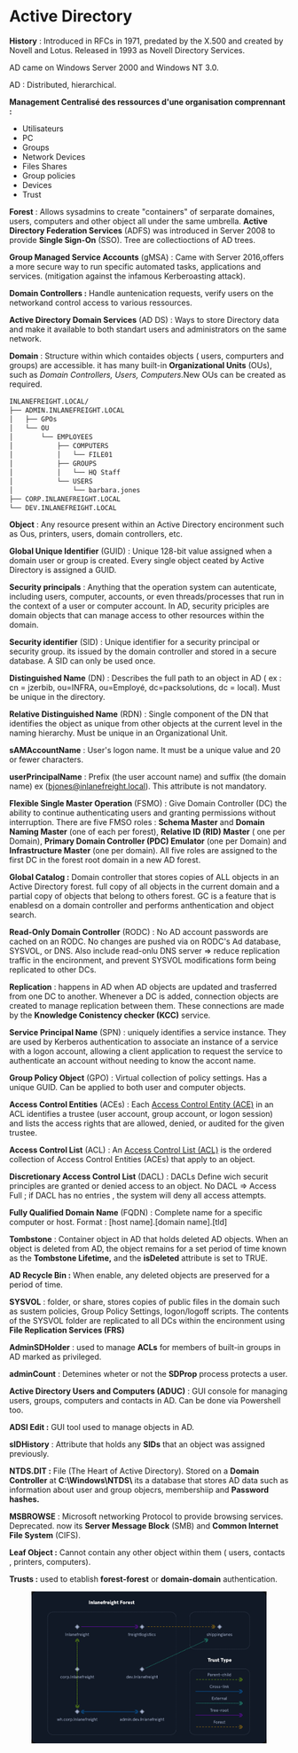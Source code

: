 # Active Directory

**History** :  Introduced  in RFCs in 1971, predated by the X.500 and created by Novell and Lotus. Released in 1993 as Novell Directory Services.

AD came on Windows Server 2000 and Windows NT 3.0.

AD : Distributed, hierarchical. &#x20;

**Management Centralisé des ressources d'une organisation  comprennant :**&#x20;

* Utilisateurs&#x20;
* PC
* Groups
* Network Devices&#x20;
* Files Shares&#x20;
* Group policies&#x20;
* Devices&#x20;
* Trust&#x20;

**Forest**  :  Allows sysadmins to create "containers" of serparate domaines, users, computers and other object all under the same umbrella. **Active Directory Federation Services** (ADFS) was introduced in Server 2008 to provide **Single Sign-On** (SSO). Tree are collectioctions of AD trees.

**Group Managed Service Accounts** (gMSA) :  Came with Server 2016,offers a more secure way to run specific automated tasks, applications and services. (mitigation against the infamous Kerberoasting attack).

**Domain Controllers :** Handle auntenication requests, verify users on the networkand control access to various ressources.

**Active Directory Domain Services** (AD DS) : Ways to store Directory data and make it available to both standart users and administrators on the same network.&#x20;

**Domain** : Structure within which contaides objects ( users, compurters and groups) are accessible. it has many built-in **Organizational Units** (OUs), such as _Domain Controllers, Users, Computers_.New OUs can be created as required.&#x20;

```shell-session
INLANEFREIGHT.LOCAL/
├── ADMIN.INLANEFREIGHT.LOCAL
│   ├── GPOs
│   └── OU
│       └── EMPLOYEES
│           ├── COMPUTERS
│           │   └── FILE01
│           ├── GROUPS
│           │   └── HQ Staff
│           └── USERS
│               └── barbara.jones
├── CORP.INLANEFREIGHT.LOCAL
└── DEV.INLANEFREIGHT.LOCAL
```

**Object** : Any resource present within an Active Directory encironment such as Ous, printers, users, domain controllers, etc.

**Global Unique Identifier** (GUID) :  Unique 128-bit value assigned when a domain user or group is created. Every single object ceated by Active Directory is assigned a GUID.&#x20;

**Security principals** :  Anything that the operation system can autenticate, including users, computer, accounts, or even threads/processes that run in the context of a user or computer account.  In AD, security priciples are domain objects that can manage access to other resources within the domain.&#x20;

**Security identifier** (SID) :  Unique identifier for a security principal or security group. its issued by the domain controller and stored in a secure database. A SID can only be used once.&#x20;

**Distinguished Name** (DN) :  Describes the full path to an object in AD ( ex : cn = jzerbib, ou=INFRA, ou=Employé, dc=packsolutions, dc = local). Must be unique in the directory.&#x20;

**Relative Distinguished Name** (RDN) :  Single component of the DN that identifies the object as unique from other objects at the current level in the naming hierarchy.  Must be unique in an Organizational  Unit.

**sAMAccountName** : User's logon name. It must be a unique value and 20 or fewer characters.&#x20;

**userPrincipalName** :  Prefix (the user account name) and suffix (the domain name)  ex (bjones@inlanefreight.local). This attribute is not mandatory.&#x20;

**Flexible Single Master Operation** (FSMO)  :  Give Domain Controller (DC) the ability to continue authenticating users and granting permissions without interruption. There are five FMSO roles :  **Schema Master** and **Domain Naming Master** (one of each per forest), **Relative ID (RID) Master** ( one per Domain), **Primary Domain Controller (PDC) Emulator**  (one per Domain) and **Infrastructure Master** (one per domain).   All five roles are assigned to the first DC in the forest root domain in a new AD forest.&#x20;

**Global Catalog  :**  Domain controller that stores copies of ALL objects in an Active Directory forest.   full copy of all objects in the current domain and a partial copy of objects that belong to others forest. GC is a feature that is enablesd on a domain controller and performs  anthentication and object search.&#x20;

**Read-Only Domain Controller** (RODC)  : No AD account passwords are cached on an RODC. No changes are pushed via on RODC's Ad database, SYSVOL, or DNS. Also include read-onlu DNS server => reduce replication traffic in the encironment, and prevent SYSVOL modifications form being replicated to other DCs.&#x20;

**Replication** :  happens in AD when AD objects are updated and trasferred from one DC to another. Whenever a DC is added, connection objects are created to manage replication between them. These connections are made by the **Knowledge Conistency checker (KCC)** service.&#x20;

**Service Principal Name** (SPN) :  uniquely identifies a service instance. They are used by Kerberos authentication to associate an instance of a service with a logon account, allowing a client application to request the service to authenticate an account without needing to know the accont name.&#x20;

**Group Policy Object** (GPO) : Virtual collection of policy settings. Has a unique GUID. Can be applied to both user and computer objects.

**Access Control Entities** (ACEs) : Each [Access Control Entity (ACE)](https://docs.microsoft.com/en-us/windows/win32/secauthz/access-control-entries) in an ACL identifies a trustee (user account, group account, or logon session) and lists the access rights that are allowed, denied, or audited for the given trustee.

**Access Control List** (ACL)  :  An [Access Control List (ACL)](https://docs.microsoft.com/en-us/windows/win32/secauthz/access-control-lists) is the ordered collection of Access Control Entities (ACEs) that apply to an object.

**Discretionary Access Control List** (DACL)  : DACLs Define wich securit principles are granted or denied access to an object.  No DACL => Access Full ;  if DACL has no entries , the system will deny all access attempts.

**Fully Qualified Domain Name** (FQDN) : Complete name for a specific computer or host. Format : \[host name].\[domain name].\[tld]

**Tombstone** :  Container object in AD that holds deleted AD objects. When  an object  is deleted from AD, the object remains for a set period of time known as the **Tombstone Lifetime,** and the **isDeleted** attribute is set to TRUE.&#x20;

**AD Recycle Bin :** When enable, any deleted objects are preserved for a period of time.&#x20;

**SYSVOL** : folder, or share, stores copies of public files in the domain such as sustem policies, Group Policy Settings, logon/logoff scripts.  The contents of the SYSVOL folder are replicated to all DCs within the encironment using **File Replication Services (FRS)**&#x20;

**AdminSDHolder** : used to manage **ACLs** for members of built-in groups in AD marked as privileged.&#x20;

**adminCount** : Detemines wheter or not the **SDProp** process protects a user.&#x20;

**Active Directory Users and Computers (ADUC)** : GUI console for managing users, groups, computers and contacts in AD. Can be done via Powershell too.&#x20;

**ADSI Edit :** GUI tool used to manage objects in AD.&#x20;

**sIDHistory** : Attribute that holds any **SIDs** that an object was assigned previously.&#x20;

**NTDS.DIT  :** File  (The Heart of Active Directory). Stored on a **Domain Controller** at  **C:\Windows\NTDS\\**  its a database that stores AD data such as information about user and group objecrs, membershiip and **Password hashes.**&#x20;

**MSBROWSE** :  Microsoft networking Protocol to provide browsing services.  Deprecated. now its **Server Message Block** (SMB) and  **Common Internet File System** (CIFS).&#x20;

**Leaf Object :**  Cannot contain any other object within them ( users, contacts , printers, computers).

**Trusts :** used to etablish **forest-forest**  or **domain-domain**  authentication.

<figure><img src="../../../.gitbook/assets/image (1).png" alt=""><figcaption></figcaption></figure>

